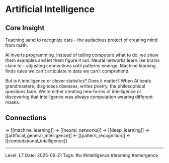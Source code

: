 # Artificial Intelligence

## Core Insight
Teaching sand to recognize cats - the audacious project of creating mind from math.

AI inverts programming. Instead of telling computers what to do, we show them examples and let them figure it out. Neural networks learn like brains claim to - adjusting connections until patterns emerge. Machine learning finds rules we can't articulate in data we can't comprehend.

But is it intelligence or clever statistics? Does it matter? When AI beats grandmasters, diagnoses diseases, writes poetry, the philosophical questions fade. We're either creating new forms of intelligence or discovering that intelligence was always computation wearing different masks.

## Connections
→ [[machine_learning]]
→ [[neural_networks]]
→ [[deep_learning]]
→ [[artificial_general_intelligence]]
← [[pattern_recognition]]
← [[computational_intelligence]]

---
Level: L7
Date: 2025-06-21
Tags: #ai #intelligence #learning #emergence